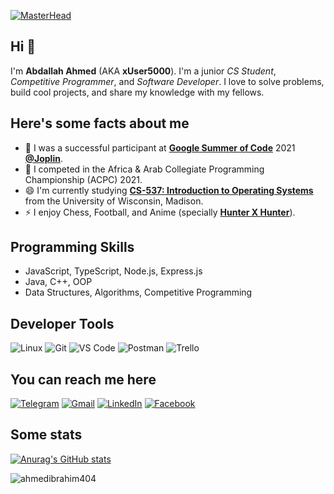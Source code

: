 [![MasterHead](https://i.ibb.co/zhz8CQV/github-banner.png)](https://github.com/xUser5000)

## Hi 👋
I'm **Abdallah Ahmed** (AKA **xUser5000**). I'm a junior _CS Student_, _Competitive Programmer_, and _Software Developer_. I love to solve problems, build cool projects, and share my knowledge with my fellows.

## Here's some facts about me
- 🔭 I was a successful participant at [**Google Summer of Code**](https://summerofcode.withgoogle.com/) 2021 [**@Joplin**](https://github.com/joplin).
- 🌱 I competed in the Africa & Arab Collegiate Programming Championship (ACPC) 2021.
- 😄 I'm currently studying [**CS-537: Introduction to Operating Systems**](https://pages.cs.wisc.edu/~remzi/Classes/537/Spring2018/) from the University of Wisconsin, Madison.
- ⚡ I enjoy Chess, Football, and Anime (specially [**Hunter X Hunter**](https://www.imdb.com/title/tt2098220/)).

## Programming Skills
- JavaScript, TypeScript, Node.js, Express.js
- Java, C++, OOP
- Data Structures, Algorithms, Competitive Programming

## Developer Tools
![Linux](https://img.shields.io/badge/Linux-FCC624?style=for-the-badge&logo=linux&logoColor=black)
![Git](https://img.shields.io/badge/GIT-E44C30?style=for-the-badge&logo=git&logoColor=white)
![VS Code](https://img.shields.io/badge/Visual_Studio_Code-0078D4?style=for-the-badge&logo=visual%20studio%20code&logoColor=white)
![Postman](https://img.shields.io/badge/Postman-FF6C37?style=for-the-badge&logo=Postman&logoColor=white)
![Trello](https://img.shields.io/badge/Trello-0052CC?style=for-the-badge&logo=trello&logoColor=white)

## You can reach me here
[![Telegram](https://img.shields.io/badge/-TELEGRAM-2CA5E0?style=for-the-badge&logo=telegram&logoColor=white)](https://t.me/xUser5000)
[![Gmail](https://img.shields.io/badge/-GMAIL-D14836?style=for-the-badge&logo=gmail&logoColor=white)](mailto:abdallahar1974@gmail.com)
[![LinkedIn](https://img.shields.io/badge/-LINKEDIN-0077B5?style=for-the-badge&logo=linkedin&logoColor=white)](https://www.linkedin.com/in/xUser5000)
[![Facebook](https://img.shields.io/badge/-FACEBOOK-%231877F2.svg?style=for-the-badge&logo=facebook&logoColor=white)](https://www.facebook.com/AbdallahAhmedRabi3/)

## Some stats
[![Anurag's GitHub stats](https://github-readme-stats.vercel.app/api?username=xUser5000)](https://github.com/anuraghazra/github-readme-stats)

<!--
**xUser5000/xUser5000** is a ✨ _special_ ✨ repository because its `README.md` (this file) appears on your GitHub profile. 

Here are some ideas to get you started:

- 🔭 I’m currently working on ...
- 🌱 I’m currently learning ...
- 👯 I’m looking to collaborate on ...
- 🤔 I’m looking for help with ...
- 💬 Ask me about ...
- 📫 How to reach me: ...
- 😄 Pronouns: ...
- ⚡ Fun fact: ...
-->

<img src="https://komarev.com/ghpvc/?username=xUser5000&label=Profile%20views&color=0e75b6&style=flat" alt="ahmedibrahim404" />
